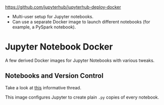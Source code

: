 https://github.com/jupyterhub/jupyterhub-deploy-docker

- Multi-user setup for Jupyter notebooks.
- Can use a separate Docker image to launch different notebooks (for example, a PySpark notebook).









# Jupyter Notebook Docker

A few derived Docker images for Jupyter Notebooks with various tweaks.

## Notebooks and Version Control

Take a look at [this](https://stackoverflow.com/questions/18734739/using-ipython-notebooks-under-version-control) informative thread.

This image configures Jupyter to create plain `.py` copies of every notebook.
